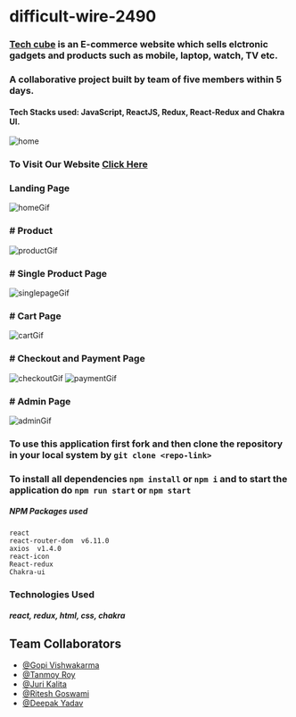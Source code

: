 # difficult-wire-2490

### [Tech cube](https://tech-cube-ergopivishwakarma.vercel.app/) is an E-commerce website which sells elctronic gadgets and products such as mobile, laptop, watch, TV etc.
### A collaborative project built by team of five members within 5 days.
#### Tech Stacks used: JavaScript, ReactJS, Redux, React-Redux and Chakra UI.


![home](https://user-images.githubusercontent.com/114371170/236990864-71b4be2a-881c-465a-a04e-65880c2a3b73.png)

### To Visit Our Website [Click Here](https://tech-cube-ten.vercel.app/)

### Landing Page

![homeGif](https://github.com/ErGopiVishwakarma/difficult-wire-2490/assets/114371170/42b989fd-eeba-4269-b6a1-2f8c3ff5bec5)

### # Product
![productGif](https://github.com/ErGopiVishwakarma/difficult-wire-2490/assets/114371170/59c07d15-3762-4f6d-af90-3761e58fcaec)

### # Single Product Page
![singlepageGif](https://github.com/ErGopiVishwakarma/difficult-wire-2490/assets/114371170/8910a164-fba6-4959-9920-079187f1b5fe)

### # Cart Page
![cartGif](https://github.com/ErGopiVishwakarma/difficult-wire-2490/assets/114371170/293c87d2-75f4-4917-afd2-c9647e6f6597)

### # Checkout and Payment Page
![checkoutGif](https://github.com/ErGopiVishwakarma/difficult-wire-2490/assets/114371170/5159c6f8-2cc2-4341-a8fe-4d575ae4eae7)
![paymentGif](https://github.com/ErGopiVishwakarma/difficult-wire-2490/assets/114371170/533129ee-656d-4bbd-9e18-85bc8d130de5)


### # Admin Page
![adminGif](https://github.com/ErGopiVishwakarma/difficult-wire-2490/assets/114371170/dfec19da-93b0-492a-bb59-134b9f7c7bd1)

### To use this application first fork and then clone the repository in your local system by `git clone <repo-link>`
### To install all dependencies `npm install` or `npm i` and to start the application do `npm run start` or `npm start`
##### NPM Packages used
```
react 
react-router-dom  v6.11.0
axios  v1.4.0
react-icon
React-redux
Chakra-ui
```
### Technologies Used 
##### react, redux, html, css, chakra

## Team Collaborators
- [@Gopi Vishwakarma](https://github.com/ErGopiVishwakarma)
- [@Tanmoy Roy](https://github.com/Tanmoy0151)
- [@Juri Kalita](https://github.com/jurikalita011)
- [@Ritesh Goswami](https://github.com/ritesh22201)
- [@Deepak Yadav](https://github.com/Deepak-25yadav)




